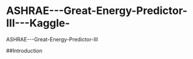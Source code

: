 # ASHRAE---Great-Energy-Predictor-III---Kaggle-

ASHRAE---Great-Energy-Predictor-III

##Introduction
